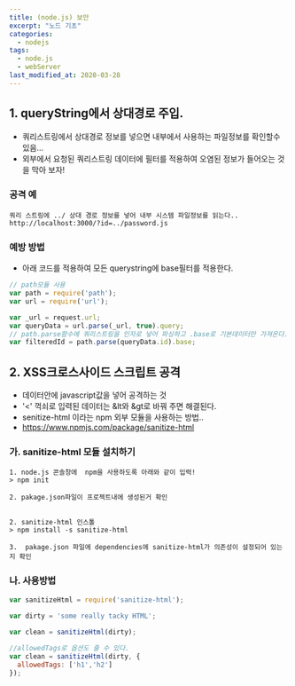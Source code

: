 ```yaml
---
title: (node.js) 보안
excerpt: "노드 기초"
categories:
  - nodejs
tags:
  - node.js
  - webServer
last_modified_at: 2020-03-28
---
```

## 1. queryString에서 상대경로 주입.
- 쿼리스트링에서 상대경로 정보를 넣으면 내부에서 사용하는 파일정보를 확인할수 있음...
- 외부에서 요청된 쿼리스트링 데이터에 필터를 적용하여 오염된 정보가 들어오는 것을 막아 보자!

### 공격 예

```
쿼리 스트링에 ../ 상대 경로 정보를 넣어 내부 시스템 파일정보를 읽는다..
http://localhost:3000/?id=../password.js
```

### 예방 방법
- 아래 코드를 적용하여 모든 querystring에 base필터를 적용한다.   

~~~javascript
// path모듈 사용
var path = require('path');
var url = require('url');

var _url = request.url;
var queryData = url.parse(_url, true).query;
// path.parse함수에 쿼리스트링을 인자로 넣어 파싱하고 .base로 기본데이터만 가져온다.
var filteredId = path.parse(queryData.id).base;
~~~


## 2. XSS크로스사이드 스크립트 공격
- 데이터안에 javascript값을 넣어 공격하는 것
- '<' 꺽쇠로 입력된 데이터는 &lt와 &gt로 바꿔 주면 해결된다.
- senitize-html 이라는 npm  외부 모듈을 사용하는 방법.. 
- https://www.npmjs.com/package/sanitize-html


### 가. sanitize-html 모듈 설치하기
```
1. node.js 콘솔창에  npm을 사용하도록 아래와 같이 입력! 
> npm init

2. pakage.json파일이 프로젝트내에 생성된거 확인


2. sanitize-html 인스톨
> npm install -s sanitize-html

3.  pakage.json 파일에 dependencies에 sanitize-html가 의존성이 설정되어 있는지 확인
```

### 나. 사용방법
~~~javascript
var sanitizeHtml = require('sanitize-html');
 
var dirty = 'some really tacky HTML';

var clean = sanitizeHtml(dirty);

//allowedTags로 옵션도 줄 수 있다.
var clean = sanitizeHtml(dirty, {
  allowedTags: ['h1','h2']
});
~~~